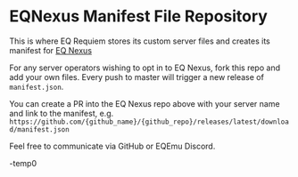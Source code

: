 # EQNexus Manifest File Repository

This is where EQ Requiem stores its custom server files and creates its manifest for [EQ Nexus](https://github.com/knervous/requiemfiles)

For any server operators wishing to opt in to EQ Nexus, fork this repo and add your own files. Every push to master will trigger a new release of `manifest.json`.

You can create a PR into the EQ Nexus repo above with your server name and link to the manifest, e.g. `https://github.com/{github_name}/{github_repo}/releases/latest/download/manifest.json`

Feel free to communicate via GitHub or EQEmu Discord.

-temp0
